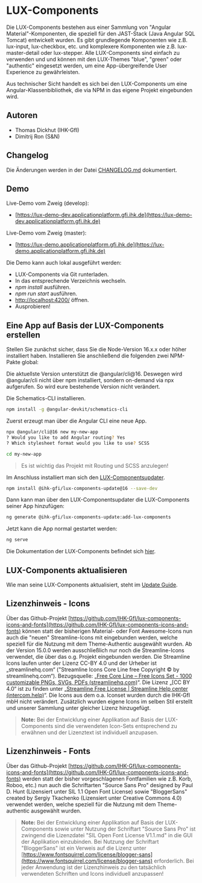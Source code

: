 # LUX-Components

Die LUX-Components bestehen aus einer Sammlung von "Angular Material"-Komponenten, die speziell für den JAST-Stack (Java Angular SQL Tomcat)
entwickelt wurden. Es gibt grundlegende Komponenten wie z.B. lux-input, lux-checkbox, etc. und komplexere Komponenten wie z.B. lux-master-detail oder lux-stepper.
Alle LUX-Components sind einfach zu verwenden und und können mit den LUX-Themes "blue", "green" oder "authentic" eingesetzt werden, um eine App-übergreifende User Experience zu gewährleisten.

Aus technischer Sicht handelt es sich bei den LUX-Components um eine
Angular-Klassenbibliothek, die via NPM in das eigene Projekt eingebunden wird.

## Autoren

- Thomas Dickhut (IHK-GfI)
- Dimitrij Ron (S&N)

## Changelog

Die Änderungen werden in der Datei [CHANGELOG.md](https://github.com/IHK-GfI/lux-components/blob/master/CHANGELOG.md) dokumentiert.

## Demo

Live-Demo vom Zweig (develop):

- [https://lux-demo-dev.applicationplatform.gfi.ihk.de](https://lux-demo-dev.applicationplatform.gfi.ihk.de)

Live-Demo vom Zweig (master):

- [https://lux-demo.applicationplatform.gfi.ihk.de](https://lux-demo.applicationplatform.gfi.ihk.de)

Die Demo kann auch lokal ausgeführt werden:

- LUX-Components via Git runterladen.
- In das entsprechende Verzeichnis wechseln.
- _npm install_ ausführen.
- _npm run start_ ausführen.
- [http://localhost:4200/](http://localhost:4200/) öffnen.
- Ausprobieren!

## Eine App auf Basis der LUX-Components erstellen

Stellen Sie zunächst sicher, dass Sie die Node-Version 16.x.x oder höher installiert haben.
Installieren Sie anschließend die folgenden zwei NPM-Pakte global:

Die aktuellste Version unterstützt die @angular/cli@16. Deswegen wird @angular/cli nicht über npm installiert, sondern on-demand via npx aufgerufen. So wird eure bestehende Version nicht verändert.

Die Schematics-CLI installieren.

```bash
npm install -g @angular-devkit/schematics-cli
```

Zuerst erzeugt man über die Angular CLI eine neue App.

```bash
npx @angular/cli@16 new my-new-app
? Would you like to add Angular routing? Yes
? Which stylesheet format would you like to use? SCSS

cd my-new-app
```

> Es ist wichtig das Projekt mit Routing und SCSS anzulegen!

Im Anschluss installiert man sich den [LUX-Componentsupdater](https://github.com/IHK-GfI/lux-components-update).

```bash
npm install @ihk-gfi/lux-components-update@16 --save-dev
```

Dann kann man über den LUX-Componentsupdater die LUX-Components seiner App hinzufügen:

```bash
ng generate @ihk-gfi/lux-components-update:add-lux-components
```

Jetzt kann die App normal gestartet werden:

```bash
ng serve
```

Die Dokumentation der LUX-Components befindet sich [hier](https://github.com/IHK-GfI/lux-components/wiki).

## LUX-Components aktualisieren

Wie man seine LUX-Components aktualisiert, steht im [Update Guide](https://github.com/IHK-GfI/lux-components/wiki/update-guide).

## Lizenzhinweis - Icons

Über das Github-Projekt [https://github.com/IHK-GfI/lux-components-icons-and-fonts](https://github.com/IHK-GfI/lux-components-icons-and-fonts) können statt der bisherigen Material- oder Font Awesome-Icons nun auch die "neuen" Streamline-Icons mit eingebunden werden, welche speziell für die Nutzung mit dem Theme-Authentic ausgewählt wurden.
Ab der Version 15.0.0 werden ausschließlich nur noch die Streamline-Icons verwendet, die über das o.g. Projekt eingebunden werden.
Die Streamline Icons laufen unter der Lizenz CC-BY 4.0 und der Urheber ist „streamlinehq.com“ ("Streamline Icons Core Line free Copyright © by streamlinehq.com“).
Bezugsquelle: „[Free Core Line – Free Icons Set - 1000 customizable PNGs, SVGs, PDFs (streamlinehq.com)](https://www.streamlinehq.com/icons/streamline-mini-line)“.
Die Lizenz „[CC BY 4.0“ ist zu finden unter „[Streamline Free License | Streamline Help center (intercom.help)](https://intercom.help/streamlinehq/en/articles/5354376-streamline-free-license)“.
Die Icons aus dem o.a. Iconset wurden durch die IHK-GfI mbH nicht verändert. Zusätzlich wurden eigene Icons im selben Stil erstellt und unserer Sammlung unter gleicher Lizenz hinzugefügt.

> **Note:** Bei der Entwicklung einer Applikation auf Basis der LUX-Components sind die verwendeten Icon-Sets entsprechend zu erwähnen und der Lizenztext ist individuell anzupasen.

## Lizenzhinweis - Fonts

Über das Github-Projekt [https://github.com/IHK-GfI/lux-components-icons-and-fonts](https://github.com/IHK-GfI/lux-components-icons-and-fonts) werden statt der bisher vorgeschlagenen Fontfamilien wie z.B. Korb, Roboo, etc.) nun auch die Schriftarten "Source Sans Pro" designed by Paul D. Hunt (Lizensiert unter SIL 1.1 Open Font License) sowie "BloggerSans" created by Sergiy Tkachenko (Lizensiert unter Creative Commons 4.0) verwendet werden, welche speziell für die Nutzung mit dem Theme-authentic ausgewählt wurden.

> **Note:** Bei der Entwicklung einer Applikation auf Basis der LUX-Components sowie unter Nutzung der Schriftart "Source Sans Pro" ist zwingend die Lizenzdatei "SIL Open Font License V1.1.md" in die GUI der Applikation einzubinden. Bei Nutzung der Schriftart "BloggerSans" ist ein Verweis auf die Lizenz unter [https://www.fontsquirrel.com/license/blogger-sans](https://www.fontsquirrel.com/license/blogger-sans) erforderlich. Bei jeder Anwendung ist der Lizenzhinweis zu den tatsächlich verwendeten Schriften und Icons individuell anzupassen!
